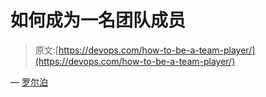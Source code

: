 # 如何成为一名团队成员

> 原文:[https://devops.com/how-to-be-a-team-player/](https://devops.com/how-to-be-a-team-player/)

— [罗尔泊](https://devops.com/author/breselman/)